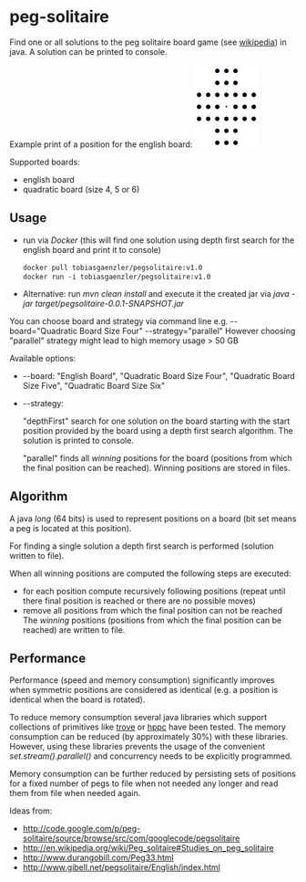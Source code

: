 # peg-solitaire

Find one or all solutions to the peg solitaire board game (see [wikipedia](https://en.wikipedia.org/wiki/Peg_solitaire)) in java.
A solution can be printed to console. 

Example print of a position for the english board:
![Screenshot](example_position.jpg)

Supported boards:
* english board
* quadratic board (size 4, 5 or 6)

## Usage
* run via *Docker* (this will find one solution using depth first search for the english board and print it to console)
    ```
    docker pull tobiasgaenzler/pegsolitaire:v1.0
    docker run -i tobiasgaenzler/pegsolitaire:v1.0 
    ```
* Alternative: run *mvn clean install* and execute it the created jar via *java -jar target/pegsolitaire-0.0.1-SNAPSHOT.jar*

You can choose board and strategy via command line e.g. --board="Quadratic Board Size Four" --strategy="parallel"
However choosing "parallel" strategy might lead to high memory usage > 50 GB

Available options:
* --board: "English Board", "Quadratic Board Size Four", "Quadratic Board Size Five", "Quadratic Board Size Six"
* --strategy: 
  
  "depthFirst" search for one solution on the board starting with the start position provided by the board
  using a depth first search algorithm. The solution is printed to console.

  "parallel" finds all *winning* positions for the board (positions from which the final position can be reached).
  Winning positions are stored in files.

## Algorithm
A java *long* (64 bits) is used to represent positions on a board (bit set means a peg is located at this position).

For finding a single solution a depth first search is performed (solution written to file).

When all winning positions are computed the following steps are executed:
* for each position compute recursively following positions 
  (repeat until there final position is reached or there are no possible moves)
* remove all positions from which the final position can not be reached  
The *winning* positions (positions from which the final position can be reached) are written to file.


## Performance
Performance (speed and memory consumption) significantly improves when symmetric positions are considered as identical 
(e.g. a position is identical when the board is rotated).

To reduce memory consumption several java libraries which support collections of primitives like 
[trove](https://bitbucket.org/trove4j/trove/src/master/) or  [hppc](https://github.com/carrotsearch/hppc)
have been tested. The memory consumption can be reduced (by approximately 30%) with these libraries.
However, using these libraries prevents the usage of the convenient *set.stream().parallel()* and 
concurrency needs to be explicitly programmed.

Memory consumption can be further reduced by persisting sets of positions for a fixed number of pegs to file 
when not needed any longer and read them from file when needed again.

Ideas from:
* http://code.google.com/p/peg-solitaire/source/browse/src/com/googlecode/pegsolitaire
* http://en.wikipedia.org/wiki/Peg_solitaire#Studies_on_peg_solitaire
* http://www.durangobill.com/Peg33.html
* http://www.gibell.net/pegsolitaire/English/index.html
